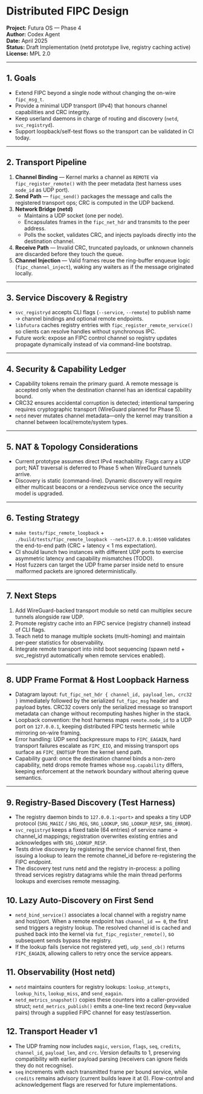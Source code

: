 # Distributed FIPC Design
**Project:** Futura OS — Phase 4  
**Author:** Codex Agent  
**Date:** April 2025  
**Status:** Draft Implementation (netd prototype live, registry caching active)  
**License:** MPL 2.0

---

## 1. Goals
- Extend FIPC beyond a single node without changing the on-wire `fipc_msg_t`.
- Provide a minimal UDP transport (IPv4) that honours channel capabilities and CRC integrity.
- Keep userland daemons in charge of routing and discovery (`netd`, `svc_registryd`).
- Support loopback/self-test flows so the transport can be validated in CI today.

---

## 2. Transport Pipeline
1. **Channel Binding** — Kernel marks a channel as `REMOTE` via `fipc_register_remote()` with the peer metadata (test harness uses `node_id` as UDP port).
2. **Send Path** — `fipc_send()` packages the message and calls the registered transport ops; CRC is computed in the UDP backend.
3. **Network Bridge (netd)**
   - Maintains a UDP socket (one per node).
   - Encapsulates frames in the `fipc_net_hdr` and transmits to the peer address.
   - Polls the socket, validates CRC, and injects payloads directly into the destination channel.
4. **Receive Path** — Invalid CRC, truncated payloads, or unknown channels are discarded before they touch the queue.
5. **Channel Injection** — Valid frames reuse the ring-buffer enqueue logic (`fipc_channel_inject`), waking any waiters as if the message originated locally.

---

## 3. Service Discovery & Registry
- `svc_registryd` accepts CLI flags (`--service`, `--remote`) to publish name → channel bindings and optional remote endpoints.
- `libfutura` caches registry entries with `fipc_register_remote_service()` so clients can resolve handles without synchronous IPC.
- Future work: expose an FIPC control channel so registry updates propagate dynamically instead of via command-line bootstrap.

---

## 4. Security & Capability Ledger
- Capability tokens remain the primary guard. A remote message is accepted only when the destination channel has an identical capability bound.
- CRC32 ensures accidental corruption is detected; intentional tampering requires cryptographic transport (WireGuard planned for Phase 5).
- `netd` never mutates channel metadata—only the kernel may transition a channel between local/remote/system types.

---

## 5. NAT & Topology Considerations
- Current prototype assumes direct IPv4 reachability. Flags carry a UDP port; NAT traversal is deferred to Phase 5 when WireGuard tunnels arrive.
- Discovery is static (command-line). Dynamic discovery will require either multicast beacons or a rendezvous service once the security model is upgraded.

---

## 6. Testing Strategy
- `make tests/fipc_remote_loopback` + `./build/tests/fipc_remote_loopback --net=127.0.0.1:49500` validates the end-to-end path (CRC + latency < 1 ms expectation).
- CI should launch two instances with different UDP ports to exercise asymmetric latency and capability mismatches (TODO).
- Host fuzzers can target the UDP frame parser inside netd to ensure malformed packets are ignored deterministically.

---

## 7. Next Steps
1. Add WireGuard-backed transport module so netd can multiplex secure tunnels alongside raw UDP.
2. Promote registry cache into an FIPC service (registry channel) instead of CLI flags.
3. Teach netd to manage multiple sockets (multi-homing) and maintain per-peer statistics for observability.
4. Integrate remote transport into initd boot sequencing (spawn netd + svc_registryd automatically when remote services enabled).

---

## 8. UDP Frame Format & Host Loopback Harness
- Datagram layout: `fut_fipc_net_hdr { channel_id, payload_len, crc32 }` immediately followed by the serialized `fut_fipc_msg` header and payload bytes. CRC32 covers only the serialized message so transport metadata can change without recomputing hashes higher in the stack.
- Loopback convention: the host harness maps `remote.node_id` to a UDP port on `127.0.0.1`, keeping distributed FIPC tests hermetic while mirroring on-wire framing.
- Error handling: UDP send backpressure maps to `FIPC_EAGAIN`, hard transport failures escalate as `FIPC_EIO`, and missing transport ops surface as `FIPC_ENOTSUP` from the kernel send path.
- Capability guard: once the destination channel binds a non-zero capability, netd drops remote frames whose `msg.capability` differs, keeping enforcement at the network boundary without altering queue semantics.

---

## 9. Registry-Based Discovery (Test Harness)
- The registry daemon binds to `127.0.0.1:<port>` and speaks a tiny UDP protocol (`SRG_MAGIC` / `SRG_REG`, `SRG_LOOKUP`, `SRG_LOOKUP_RESP`, `SRG_ERROR`).
- `svc_registryd` keeps a fixed table (64 entries) of service name → channel_id mappings; registration overwrites existing entries and acknowledges with `SRG_LOOKUP_RESP`.
- Tests drive discovery by registering the service channel first, then issuing a lookup to learn the remote channel_id before re-registering the FIPC endpoint.
- The discovery test runs netd and the registry in-process: a polling thread services registry datagrams while the main thread performs lookups and exercises remote messaging.

## 10. Lazy Auto-Discovery on First Send
- `netd_bind_service()` associates a local channel with a registry name and host/port. When a remote endpoint has `channel_id == 0`, the first send triggers a registry lookup. The resolved channel id is cached and pushed back into the kernel via `fut_fipc_register_remote()`, so subsequent sends bypass the registry.
- If the lookup fails (service not registered yet), `udp_send_cb()` returns `FIPC_EAGAIN`, allowing callers to retry once the service appears.

## 11. Observability (Host netd)
- `netd` maintains counters for registry lookups: `lookup_attempts`, `lookup_hits`, `lookup_miss`, and `send_eagain`.
- `netd_metrics_snapshot()` copies these counters into a caller-provided struct; `netd_metrics_publish()` emits a one-line text record (key=value pairs) through a supplied FIPC channel for easy test/assertion.

## 12. Transport Header v1
- The UDP framing now includes `magic`, `version`, `flags`, `seq`, `credits`, `channel_id`, `payload_len`, and `crc`. Version defaults to 1, preserving compatibility with earlier payload parsing (receivers can ignore fields they do not recognise).
- `seq` increments with each transmitted frame per bound service, while `credits` remains advisory (current builds leave it at 0). Flow-control and acknowledgement flags are reserved for future implementations.
